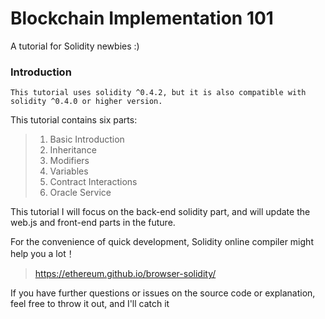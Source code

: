 # Blockchain Implementation 101
A tutorial for Solidity newbies :)

### Introduction
`This tutorial uses solidity ^0.4.2, but it is also compatible with solidity ^0.4.0 or higher version.`


This tutorial contains six parts:
> 1. Basic Introduction
> 2. Inheritance
> 3. Modifiers
> 4. Variables
> 5. Contract Interactions
> 6. Oracle Service

This tutorial I will focus on the back-end solidity part, and will update the web.js and front-end parts in the future.

For the convenience of quick development, Solidity online compiler might help you a lot！
> https://ethereum.github.io/browser-solidity/

If you have further questions or issues on the source code or explanation, feel free to throw it out, and I'll catch it
